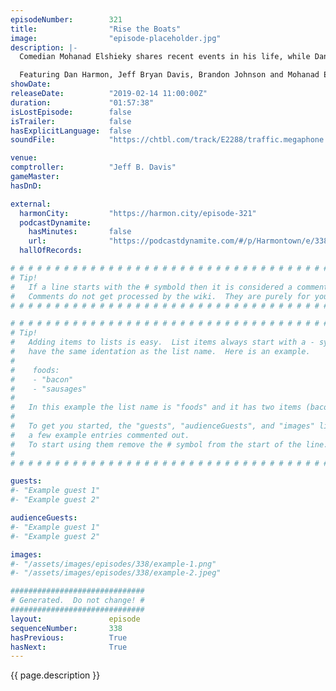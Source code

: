 ```yaml
---
episodeNumber:        321
title:                "Rise the Boats"
image:                "episode-placeholder.jpg"
description: |-
  Comedian Mohanad Elshieky shares recent events in his life, while Dan shares relatable tales of house shopping. Brandon Johnson is back, filling in for Spencer.

  Featuring Dan Harmon, Jeff Bryan Davis, Brandon Johnson and Mohanad Elshieky.
showDate:             
releaseDate:          "2019-02-14 11:00:00Z"
duration:             "01:57:38"
isLostEpisode:        false
isTrailer:            false
hasExplicitLanguage:  false
soundFile:            "https://chtbl.com/track/E2288/traffic.megaphone.fm/STA5039539011.mp3?updated=1596564385"

venue:                
comptroller:          "Jeff B. Davis"
gameMaster:           
hasDnD:               

external:
  harmonCity:         "https://harmon.city/episode-321"
  podcastDynamite:
    hasMinutes:       false
    url:              "https://podcastdynamite.com/#/p/Harmontown/e/338/321"
  hallOfRecords:      

# # # # # # # # # # # # # # # # # # # # # # # # # # # # # # # # # # # # # # # # # # # # #
# Tip!
#   If a line starts with the # symbold then it is considered a comment.
#   Comments do not get processed by the wiki.  They are purely for your information.
# # # # # # # # # # # # # # # # # # # # # # # # # # # # # # # # # # # # # # # # # # # # #

# # # # # # # # # # # # # # # # # # # # # # # # # # # # # # # # # # # # # # # # # # # # #
# Tip!
#   Adding items to lists is easy.  List items always start with a - symbol and have
#   have the same identation as the list name.  Here is an example.
#
#    foods:
#    - "bacon"
#    - "sausages"
#
#   In this example the list name is "foods" and it has two items (bacon, and sausages).
#
#   To get you started, the "guests", "audienceGuests", and "images" lists below have
#   a few example entries commented out.
#   To start using them remove the # symbol from the start of the line.
#
# # # # # # # # # # # # # # # # # # # # # # # # # # # # # # # # # # # # # # # # # # # # #

guests:
#- "Example guest 1"
#- "Example guest 2"

audienceGuests:
#- "Example guest 1"
#- "Example guest 2"

images:
#- "/assets/images/episodes/338/example-1.png"
#- "/assets/images/episodes/338/example-2.jpeg"

##############################
# Generated.  Do not change! #
##############################
layout:               episode
sequenceNumber:       338
hasPrevious:          True
hasNext:              True
---
```


<!-- The episode description will be rendered here -->
{{ page.description }}

<!-- Add your content BELOW here -->
<!-- vvvvvvvvvvvvvvvvvvvvvvvvvvv -->




<!-- ^^^^^^^^^^^^^^^^^^^^^^^^^^^ -->
<!-- Add your content ABOVE here -->

<!-- The episode gallery will be rendered here -->